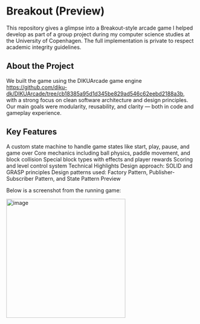 # Breakout (Preview)

This repository gives a glimpse into a Breakout-style arcade game I helped develop as part of a group project during my computer science studies at the University of Copenhagen. The full implementation is private to respect academic integrity guidelines.

## About the Project

We built the game using the DIKUArcade game engine https://github.com/diku-dk/DIKUArcade/tree/cb18385a95d1d345be829ad546c62eebd2188a3b, with a strong focus on clean software architecture and design principles. Our main goals were modularity, reusability, and clarity — both in code and gameplay experience.

## Key Features
A custom state machine to handle game states like start, play, pause, and game over
Core mechanics including ball physics, paddle movement, and block collision
Special block types with effects and player rewards
Scoring and level control system
Technical Highlights
Design approach: SOLID and GRASP principles
Design patterns used: Factory Pattern, Publisher-Subscriber Pattern, and State Pattern
Preview

Below is a screenshot from the running game:

<img width="315" alt="image" src="https://github.com/user-attachments/assets/730c7ea7-e5e5-4769-b16e-1e9e38752b01" />

